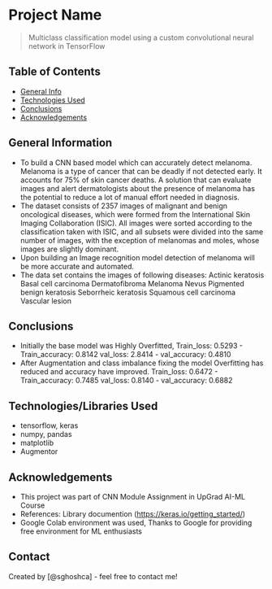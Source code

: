 # Project Name
> Multiclass classification model using a custom convolutional neural network in TensorFlow


## Table of Contents
* [General Info](#general-information)
* [Technologies Used](#technologies-used)
* [Conclusions](#conclusions)
* [Acknowledgements](#acknowledgements)

<!-- You can include any other section that is pertinent to your problem -->

## General Information
-  To build a CNN based model which can accurately detect melanoma. Melanoma is a type of cancer that can be deadly if not detected early. It accounts for 75% of skin cancer deaths. A solution that can evaluate images and alert dermatologists about the presence of melanoma has the potential to reduce a lot of manual effort needed in diagnosis.
- The dataset consists of 2357 images of malignant and benign oncological diseases, which were formed from the International Skin Imaging Collaboration (ISIC). All images were sorted according to the classification taken with ISIC, and all subsets were divided into the same number of images, with the exception of melanomas and moles, whose images are slightly dominant.
- Upon building an Image recognition model detection of melanoma will be more accurate and automated.
- The data set contains the images of following diseases:
    Actinic keratosis
    Basal cell carcinoma
    Dermatofibroma
    Melanoma
    Nevus
    Pigmented benign keratosis
    Seborrheic keratosis
    Squamous cell carcinoma
    Vascular lesion

<!-- You don't have to answer all the questions - just the ones relevant to your project. -->

## Conclusions
- Initially the base model was Highly Overfitted, 
    Train_loss: 0.5293 - Train_accuracy: 0.8142
    val_loss: 2.8414 - val_accuracy: 0.4810
- After Augmentation and class imbalance fixing the model Overfitting has reduced and accuracy have improved. 
    Train_loss: 0.6472 - Train_accuracy: 0.7485 
    val_loss: 0.8140 - val_accuracy: 0.6882

<!-- You don't have to answer all the questions - just the ones relevant to your project. -->


## Technologies/Libraries Used
- tensorflow, keras
- numpy, pandas
- matplotlib
- Augmentor

<!-- As the libraries versions keep on changing, it is recommended to mention the version of library used in this project -->

## Acknowledgements
- This project was part of CNN Module Assignment in UpGrad AI-ML Course
- References: Library documention (https://keras.io/getting_started/)
- Google Colab environment was used, Thanks to Google for providing free environment for ML enthusiasts


## Contact
Created by [@sghoshca] - feel free to contact me!


<!-- Optional -->
<!-- ## License -->
<!-- This project is open source and available under the [... License](). -->

<!-- You don't have to include all sections - just the one's relevant to your project -->
